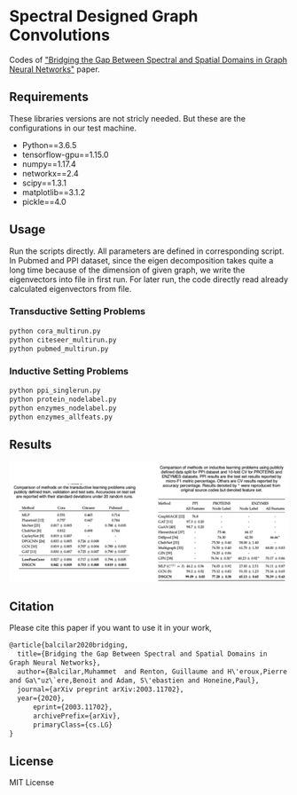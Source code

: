 # Spectral Designed Graph Convolutions

Codes of ["Bridging the Gap Between Spectral and Spatial Domains in Graph Neural Networks"](https://arxiv.org/abs/2003.11702) paper.


## Requirements
These libraries versions are not stricly needed. But these are the configurations in our test machine.
- Python==3.6.5
- tensorflow-gpu==1.15.0
- numpy==1.17.4
- networkx==2.4
- scipy==1.3.1
- matplotlib==3.1.2
- pickle==4.0

## Usage
Run the scripts directly. All parameters are defined in corresponding script. In Pubmed and PPI dataset, since the eigen decomposition takes quite a long time because of the dimension of given graph, we write the eigenvectors into file in first run. For later run, the code directly read already calculated eigenvectors from file.

### Transductive Setting Problems
	python cora_multirun.py
	python citeseer_multirun.py
	python pubmed_multirun.py
### Inductive Setting Problems
	python ppi_singlerun.py
	python protein_nodelabel.py
	python enzymes_nodelabel.py
	python enzymes_allfeats.py

## Results

![Sample image](logs/result.jpg?raw=true "Title")

## Citation

Please cite this paper if you want to use it in your work,

	@article{balcilar2020bridging,
	  title={Bridging the Gap Between Spectral and Spatial Domains in Graph Neural Networks},
	  author={Balcilar,Muhammet  and Renton, Guillaume and H\'eroux,Pierre and Ga\"uz\`ere,Benoit and Adam, S\'ebastien and Honeine,Paul},
	  journal={arXiv preprint arXiv:2003.11702},
	  year={2020},
          eprint={2003.11702},
          archivePrefix={arXiv},
          primaryClass={cs.LG}
	}

  
## License
MIT License
